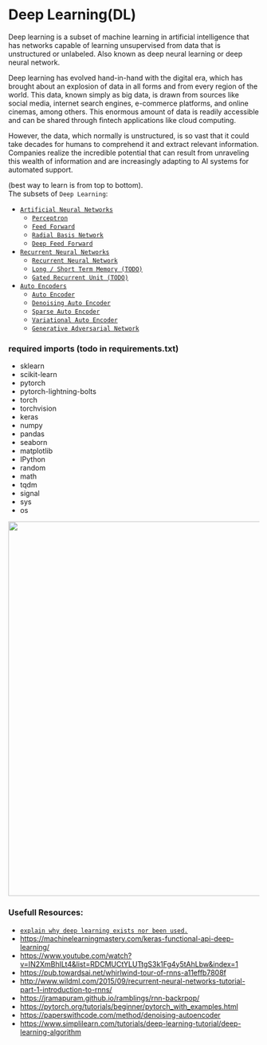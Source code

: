 # Deep Learning(DL)  
Deep learning is a subset of machine learning in artificial intelligence that has networks capable of learning unsupervised from data that is unstructured or unlabeled. Also known as deep neural learning or deep neural network.

Deep learning has evolved hand-in-hand with the digital era, which has brought about an explosion of data in all forms and from every region of the world. This data, known simply as big data, is drawn from sources like social media, internet search engines, e-commerce platforms, and online cinemas, among others. This enormous amount of data is readily accessible and can be shared through fintech applications like cloud computing.

However, the data, which normally is unstructured, is so vast that it could take decades for humans to comprehend it and extract relevant information. Companies realize the incredible potential that can result from unraveling this wealth of information and are increasingly adapting to AI systems for automated support.

(best way to learn is from top to bottom).  
The subsets of `Deep Learning`:
- [`Artificial Neural Networks`](./Artificial_Neural_Networks(ANNs)/README.md)  
  - [`Perceptron`](./Artificial_Neural_Networks(ANNs)/Perceptron(P)/README.md)  
  - [`Feed Forward`](./Artificial_Neural_Networks(ANNs)/Feed_Forward(FF)/README.md)
  - [`Radial Basis Network`](./Artificial_Neural_Networks(ANNs)/Radial_Basis_Network(RBF)/README.md)
  - [`Deep Feed Forward`](./Artificial_Neural_Networks(ANNs)/Deep_Feed_Forward(DFF)/README.md)
- [`Recurrent Neural Networks`](./Recurrent_Neural_Networks(RNNs)/README.md)  
  - [`Recurrent Neural Network`](./Recurrent_Neural_Networks(RNNs)/Recurrent_Neural_Network(RNN)/README.md)
  - [`Long / Short Term Memory (TODO)`](./Recurrent_Neural_Networks(RNNs)/Long_Short_Term_Memory(LSTM)/README.md)
  - [`Gated Recurrent Unit (TODO)`](./Recurrent_Neural_Networks(RNNs)/Gated_Recurrent_Unit(GRU)/README.md)
- [`Auto Encoders`](./Auto_Encoders/README.md)  
  - [`Auto Encoder`](./Auto_Encoders/Auto_Encoder/README.md)
  - [`Denoising Auto Encoder`](./Auto_Encoders/Denoising_Auto_Encoder/README.md)
  - [`Sparse Auto Encoder`](./Auto_Encoders/Sparse_Auto_Encoder/README.md)
  - [`Variational Auto Encoder`](./Auto_Encoders/Variational_Auto_Encoder/README.md)
  - [`Generative Adversarial Network`](./Generative_Adversarial_Network/README.md)



### required imports (todo in requirements.txt)
+ sklearn
+ scikit-learn
+ pytorch
+ pytorch-lightning-bolts
+ torch
+ torchvision
+ keras
+ numpy
+ pandas
+ seaborn
+ matplotlib
+ IPython
+ random
+ math
+ tqdm
+ signal
+ sys
+ os

<p align="center">
  <img src="https://miro.medium.com/max/1000/1*cuTSPlTq0a_327iTPJyD-Q.png" width="750px">
</p>

### Usefull Resources:
+ [`explain why deep learning exists nor been used.`](https://www.investopedia.com/terms/d/deep-learning.asp#:~:text=Deep%20learning%20is%20a%20subset,learning%20or%20deep%20neural%20network.)
+ https://machinelearningmastery.com/keras-functional-api-deep-learning/
+ https://www.youtube.com/watch?v=IN2XmBhILt4&list=RDCMUCtYLUTtgS3k1Fg4y5tAhLbw&index=1
+ https://pub.towardsai.net/whirlwind-tour-of-rnns-a11effb7808f
+ http://www.wildml.com/2015/09/recurrent-neural-networks-tutorial-part-1-introduction-to-rnns/
+ https://jramapuram.github.io/ramblings/rnn-backrpop/
+ https://pytorch.org/tutorials/beginner/pytorch_with_examples.html
+ https://paperswithcode.com/method/denoising-autoencoder
+ https://www.simplilearn.com/tutorials/deep-learning-tutorial/deep-learning-algorithm
